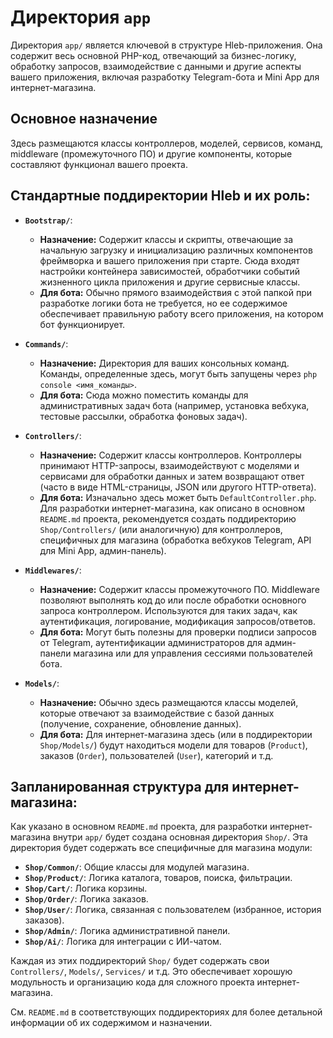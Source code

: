 # Директория `app`

Директория `app/` является ключевой в структуре Hleb-приложения. Она содержит весь основной PHP-код, отвечающий за бизнес-логику, обработку запросов, взаимодействие с данными и другие аспекты вашего приложения, включая разработку Telegram-бота и Mini App для интернет-магазина.

## Основное назначение

Здесь размещаются классы контроллеров, моделей, сервисов, команд, middleware (промежуточного ПО) и другие компоненты, которые составляют функционал вашего проекта.

## Стандартные поддиректории Hleb и их роль:

*   **`Bootstrap/`**:
    *   **Назначение:** Содержит классы и скрипты, отвечающие за начальную загрузку и инициализацию различных компонентов фреймворка и вашего приложения при старте. Сюда входят настройки контейнера зависимостей, обработчики событий жизненного цикла приложения и другие сервисные классы.
    *   **Для бота:** Обычно прямого взаимодействия с этой папкой при разработке логики бота не требуется, но ее содержимое обеспечивает правильную работу всего приложения, на котором бот функционирует.

*   **`Commands/`**:
    *   **Назначение:** Директория для ваших консольных команд. Команды, определенные здесь, могут быть запущены через `php console <имя_команды>`.
    *   **Для бота:** Сюда можно поместить команды для административных задач бота (например, установка вебхука, тестовые рассылки, обработка фоновых задач).

*   **`Controllers/`**:
    *   **Назначение:** Содержит классы контроллеров. Контроллеры принимают HTTP-запросы, взаимодействуют с моделями и сервисами для обработки данных и затем возвращают ответ (часто в виде HTML-страницы, JSON или другого HTTP-ответа).
    *   **Для бота:** Изначально здесь может быть `DefaultController.php`. Для разработки интернет-магазина, как описано в основном `README.md` проекта, рекомендуется создать поддиректорию `Shop/Controllers/` (или аналогичную) для контроллеров, специфичных для магазина (обработка вебхуков Telegram, API для Mini App, админ-панель).

*   **`Middlewares/`**:
    *   **Назначение:** Содержит классы промежуточного ПО. Middleware позволяют выполнять код до или после обработки основного запроса контроллером. Используются для таких задач, как аутентификация, логирование, модификация запросов/ответов.
    *   **Для бота:** Могут быть полезны для проверки подписи запросов от Telegram, аутентификации администраторов для админ-панели магазина или для управления сессиями пользователей бота.

*   **`Models/`**:
    *   **Назначение:** Обычно здесь размещаются классы моделей, которые отвечают за взаимодействие с базой данных (получение, сохранение, обновление данных).
    *   **Для бота:** Для интернет-магазина здесь (или в поддиректории `Shop/Models/`) будут находиться модели для товаров (`Product`), заказов (`Order`), пользователей (`User`), категорий и т.д.

## Запланированная структура для интернет-магазина:

Как указано в основном `README.md` проекта, для разработки интернет-магазина внутри `app/` будет создана основная директория `Shop/`. Эта директория будет содержать все специфичные для магазина модули:

*   **`Shop/Common/`**: Общие классы для модулей магазина.
*   **`Shop/Product/`**: Логика каталога, товаров, поиска, фильтрации.
*   **`Shop/Cart/`**: Логика корзины.
*   **`Shop/Order/`**: Логика заказов.
*   **`Shop/User/`**: Логика, связанная с пользователем (избранное, история заказов).
*   **`Shop/Admin/`**: Логика административной панели.
*   **`Shop/Ai/`**: Логика для интеграции с ИИ-чатом.

Каждая из этих поддиректорий `Shop/` будет содержать свои `Controllers/`, `Models/`, `Services/` и т.д. Это обеспечивает хорошую модульность и организацию кода для сложного проекта интернет-магазина.

См. `README.md` в соответствующих поддиректориях для более детальной информации об их содержимом и назначении.
